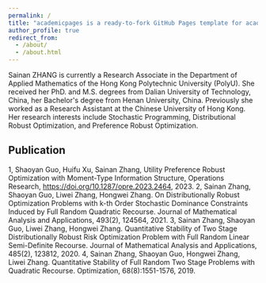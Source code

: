 ```yaml
---
permalink: /
title: "academicpages is a ready-to-fork GitHub Pages template for academic personal websites"
author_profile: true
redirect_from: 
  - /about/
  - /about.html
---
```


Sainan ZHANG is currently a Research Associate in the Department of Applied Mathematics of the Hong Kong Polytechnic University (PolyU). She received her PhD. and M.S. degrees from Dalian University of Technology, China, her Bachelor's degree from Henan University, China. Previously she worked as a Research Assistant at the Chinese University of Hong Kong. Her research interests include Stochastic Programming, Distributional Robust Optimization, and Preference Robust Optimization.

Publication
------
1, Shaoyan Guo, Huifu Xu, Sainan Zhang, Utility Preference Robust Optimization with Moment-Type Information Structure, Operations Research, https://doi.org/10.1287/opre.2023.2464, 2023.
2, Sainan Zhang, Shaoyan Guo, Liwei Zhang, Hongwei Zhang. On Distributionally Robust Optimization Problems with k-th Order Stochastic Dominance Constraints Induced by Full Random Quadratic Recourse. Journal of Mathematical Analysis and Applications, 493(2), 124564, 2021.
3, Sainan Zhang, Shaoyan Guo, Liwei Zhang, Hongwei Zhang. Quantitative Stability of Two Stage Distributionally Robust Risk Optimization Problem with Full Random Linear Semi-Definite Recourse. Journal of Mathematical Analysis and Applications, 485(2), 123812, 2020.
4, Sainan Zhang, Shaoyan Guo, Hongwei Zhang, Liwei Zhang. Quantitative Stability of Full Random Two Stage Problems with Quadratic Recourse. Optimization, 68(8):1551-1576, 2019.
